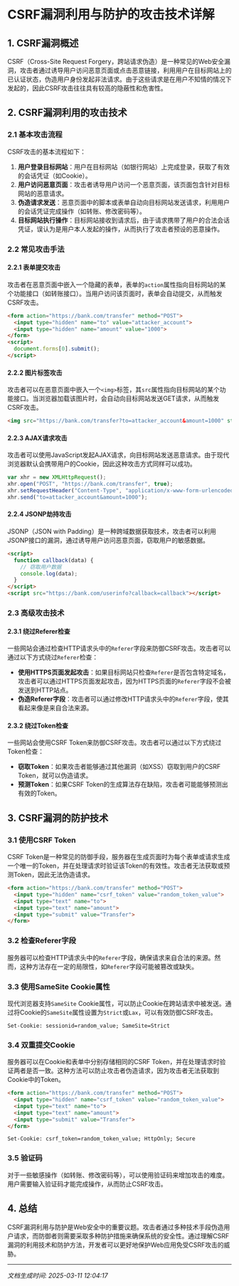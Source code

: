 # CSRF漏洞利用与防护的攻击技术详解

## 1. CSRF漏洞概述

CSRF（Cross-Site Request Forgery，跨站请求伪造）是一种常见的Web安全漏洞，攻击者通过诱导用户访问恶意页面或点击恶意链接，利用用户在目标网站上的已认证状态，伪造用户身份发起非法请求。由于这些请求是在用户不知情的情况下发起的，因此CSRF攻击往往具有较高的隐蔽性和危害性。

## 2. CSRF漏洞利用的攻击技术

### 2.1 基本攻击流程

CSRF攻击的基本流程如下：

1. **用户登录目标网站**：用户在目标网站（如银行网站）上完成登录，获取了有效的会话凭证（如Cookie）。
2. **用户访问恶意页面**：攻击者诱导用户访问一个恶意页面，该页面包含针对目标网站的恶意请求。
3. **伪造请求发送**：恶意页面中的脚本或表单自动向目标网站发送请求，利用用户的会话凭证完成操作（如转账、修改密码等）。
4. **目标网站执行操作**：目标网站接收到请求后，由于请求携带了用户的合法会话凭证，误认为是用户本人发起的操作，从而执行了攻击者预设的恶意操作。

### 2.2 常见攻击手法

#### 2.2.1 表单提交攻击

攻击者在恶意页面中嵌入一个隐藏的表单，表单的`action`属性指向目标网站的某个功能接口（如转账接口）。当用户访问该页面时，表单会自动提交，从而触发CSRF攻击。

```html
<form action="https://bank.com/transfer" method="POST">
  <input type="hidden" name="to" value="attacker_account">
  <input type="hidden" name="amount" value="1000">
</form>
<script>
  document.forms[0].submit();
</script>
```

#### 2.2.2 图片标签攻击

攻击者可以在恶意页面中嵌入一个`<img>`标签，其`src`属性指向目标网站的某个功能接口。当浏览器加载该图片时，会自动向目标网站发送GET请求，从而触发CSRF攻击。

```html
<img src="https://bank.com/transfer?to=attacker_account&amount=1000" style="display:none;">
```

#### 2.2.3 AJAX请求攻击

攻击者可以使用JavaScript发起AJAX请求，向目标网站发送恶意请求。由于现代浏览器默认会携带用户的Cookie，因此这种攻击方式同样可以成功。

```javascript
var xhr = new XMLHttpRequest();
xhr.open("POST", "https://bank.com/transfer", true);
xhr.setRequestHeader("Content-Type", "application/x-www-form-urlencoded");
xhr.send("to=attacker_account&amount=1000");
```

#### 2.2.4 JSONP劫持攻击

JSONP（JSON with Padding）是一种跨域数据获取技术，攻击者可以利用JSONP接口的漏洞，通过诱导用户访问恶意页面，窃取用户的敏感数据。

```html
<script>
  function callback(data) {
    // 窃取用户数据
    console.log(data);
  }
</script>
<script src="https://bank.com/userinfo?callback=callback"></script>
```

### 2.3 高级攻击技术

#### 2.3.1 绕过Referer检查

一些网站会通过检查HTTP请求头中的`Referer`字段来防御CSRF攻击。攻击者可以通过以下方式绕过`Referer`检查：

- **使用HTTPS页面发起攻击**：如果目标网站只检查`Referer`是否包含特定域名，攻击者可以通过HTTPS页面发起攻击，因为HTTPS页面的`Referer`字段不会被发送到HTTP站点。
- **伪造Referer字段**：攻击者可以通过修改HTTP请求头中的`Referer`字段，使其看起来像是来自合法来源。

#### 2.3.2 绕过Token检查

一些网站会使用CSRF Token来防御CSRF攻击。攻击者可以通过以下方式绕过Token检查：

- **窃取Token**：如果攻击者能够通过其他漏洞（如XSS）窃取到用户的CSRF Token，就可以伪造请求。
- **预测Token**：如果CSRF Token的生成算法存在缺陷，攻击者可能能够预测出有效的Token。

## 3. CSRF漏洞的防护技术

### 3.1 使用CSRF Token

CSRF Token是一种常见的防御手段，服务器在生成页面时为每个表单或请求生成一个唯一的Token，并在处理请求时验证该Token的有效性。攻击者无法获取或预测Token，因此无法伪造请求。

```html
<form action="https://bank.com/transfer" method="POST">
  <input type="hidden" name="csrf_token" value="random_token_value">
  <input type="text" name="to">
  <input type="text" name="amount">
  <input type="submit" value="Transfer">
</form>
```

### 3.2 检查Referer字段

服务器可以检查HTTP请求头中的`Referer`字段，确保请求来自合法的来源。然而，这种方法存在一定的局限性，如`Referer`字段可能被篡改或缺失。

### 3.3 使用SameSite Cookie属性

现代浏览器支持`SameSite` Cookie属性，可以防止Cookie在跨站请求中被发送。通过将Cookie的`SameSite`属性设置为`Strict`或`Lax`，可以有效防御CSRF攻击。

```http
Set-Cookie: sessionid=random_value; SameSite=Strict
```

### 3.4 双重提交Cookie

服务器可以在Cookie和表单中分别存储相同的CSRF Token，并在处理请求时验证两者是否一致。这种方法可以防止攻击者伪造请求，因为攻击者无法获取到Cookie中的Token。

```html
<form action="https://bank.com/transfer" method="POST">
  <input type="hidden" name="csrf_token" value="random_token_value">
  <input type="text" name="to">
  <input type="text" name="amount">
  <input type="submit" value="Transfer">
</form>
```

```http
Set-Cookie: csrf_token=random_token_value; HttpOnly; Secure
```

### 3.5 验证码

对于一些敏感操作（如转账、修改密码等），可以使用验证码来增加攻击的难度。用户需要输入验证码才能完成操作，从而防止CSRF攻击。

## 4. 总结

CSRF漏洞利用与防护是Web安全中的重要议题。攻击者通过多种技术手段伪造用户请求，而防御者则需要采取多种防护措施来确保系统的安全性。通过理解CSRF漏洞的利用技术和防护方法，开发者可以更好地保护Web应用免受CSRF攻击的威胁。

---

*文档生成时间: 2025-03-11 12:04:17*
